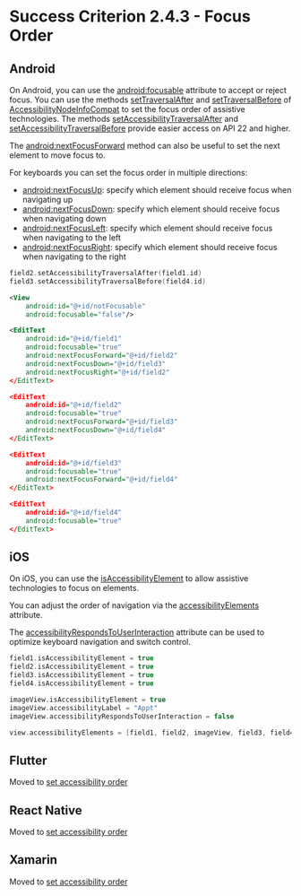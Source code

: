 # Success Criterion 2.4.3 - Focus Order

## Android

On Android, you can use the [android:focusable](https://developer.android.com/reference/android/view/View#attr_android:focusable) attribute to accept or reject focus. You can use the methods [setTraversalAfter](https://developer.android.com/reference/android/view/accessibility/AccessibilityNodeInfo#setTraversalAfter(android.view.View)) and [setTraversalBefore](https://developer.android.com/reference/android/view/accessibility/AccessibilityNodeInfo#setTraversalBefore(android.view.View)) of [AccessibilityNodeInfoCompat](https://developer.android.com/reference/android/view/accessibility/AccessibilityNodeInfo) to set the focus order of assistive technologies. The methods [setAccessibilityTraversalAfter](https://developer.android.com/reference/android/view/View#setAccessibilityTraversalAfter(int)) and [setAccessibilityTraversalBefore](https://developer.android.com/reference/android/view/View#setAccessibilityTraversalBefore(int)) provide easier access on API 22 and higher.

The [android:nextFocusForward](https://developer.android.com/reference/android/view/View#attr_android:nextFocusForward) method can also be useful to set the next element to move focus to.

For keyboards you can set the focus order in multiple directions:

- [android:nextFocusUp](https://developer.android.com/training/keyboard-input/navigation#:~:text=the%20following%20attributes%3A-,android%3AnextFocusUp,-android%3AnextFocusDown): specify which element should receive focus when navigating up
- [android:nextFocusDown](https://developer.android.com/reference/android/view/View#attr_android:nextFocusDown): specify which element should receive focus when navigating down
- [android:nextFocusLeft](https://developer.android.com/reference/android/view/View#attr_android:nextFocusLeft): specify which element should receive focus when navigating to the left
- [android:nextFocusRight](https://developer.android.com/reference/android/view/View#attr_android:nextFocusRight): specify which element should receive focus when navigating to the right

```kotlin
field2.setAccessibilityTraversalAfter(field1.id)
field3.setAccessibilityTraversalBefore(field4.id)
```

```xml
<View
    android:id="@+id/notFocusable"
    android:focusable="false"/>

<EditText
    android:id="@+id/field1"
    android:focusable="true"
    android:nextFocusForward="@+id/field2"
    android:nextFocusDown="@+id/field3"
    android:nextFocusRight="@+id/field2"
</EditText>

<EditText
    android:id="@+id/field2"
    android:focusable="true"
    android:nextFocusForward="@+id/field3"
    android:nextFocusDown="@+id/field4"
</EditText>

<EditText
    android:id="@+id/field3"
    android:focusable="true"
    android:nextFocusForward="@+id/field4"
</EditText>

<EditText
    android:id="@+id/field4"
    android:focusable="true"
</EditText>
```

## iOS

On iOS, you can use the [isAccessibilityElement](https://developer.apple.com/documentation/objectivec/nsobject/1615141-isaccessibilityelement) to allow assistive technologies to focus on elements.

You can adjust the order of navigation via the [accessibilityElements](https://developer.apple.com/documentation/objectivec/nsobject/1615147-accessibilityelements) attribute.

The [accessibilityRespondsToUserInteraction](https://developer.apple.com/documentation/objectivec/nsobject/3043551-accessibilityrespondstouserinter) attribute can be used to optimize keyboard navigation and switch control.

```swift
field1.isAccessibilityElement = true
field2.isAccessibilityElement = true
field3.isAccessibilityElement = true
field4.isAccessibilityElement = true

imageView.isAccessibilityElement = true
imageView.accessibilityLabel = "Appt"
imageView.accessibilityRespondsToUserInteraction = false

view.accessibilityElements = [field1, field2, imageView, field3, field4]
```

## Flutter

Moved to [set accessibility order](../set-accessibility-order.md)

## React Native

Moved to [set accessibility order](../set-accessibility-order.md)

## Xamarin

Moved to [set accessibility order](../set-accessibility-order.md)
